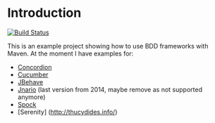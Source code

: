 # Introduction
[![Build Status](https://travis-ci.org/mszalbach/BDD.svg?branch=master)](https://travis-ci.org/mszalbach/BDD)

This is an example project showing how to use BDD frameworks with Maven.
At the moment I have examples for:

*   [Concordion](http://www.concordion.org/)
*   [Cucumber](http://cukes.info/)
*   [JBehave](http://jbehave.org/)
*   [Jnario](http://jnario.org/) (last version from 2014, maybe remove as not supported anymore)
*   [Spock](https://code.google.com/p/spock/)
*   [Serenity] (http://thucydides.info/)

